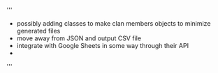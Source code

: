'''
- possibly adding classes to make clan members objects to minimize generated files
- move away from JSON and output CSV file
- integrate with Google Sheets in some way through their API
- 
'''
